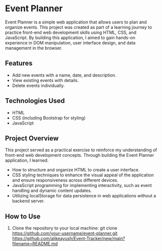 # Event Planner

Event Planner is a simple web application that allows users to plan and organize events. This project was created as part of a learning journey to practice front-end web development skills using HTML, CSS, and JavaScript. By building this application, I aimed to gain hands-on experience in DOM manipulation, user interface design, and data management in the browser.

## Features

- Add new events with a name, date, and description.
- View existing events with details.
- Delete events individually.

## Technologies Used

- HTML
- CSS (including Bootstrap for styling)
- JavaScript

## Project Overview

This project served as a practical exercise to reinforce my understanding of front-end web development concepts. Through building the Event Planner application, I learned:

- How to structure and organize HTML to create a user interface.
- CSS styling techniques to enhance the visual appeal of the application and ensure responsiveness across different devices.
- JavaScript programming for implementing interactivity, such as event handling and dynamic content updates.
- Utilizing localStorage for data persistence in web applications without a backend server.

## How to Use

1. Clone the repository to your local machine:
git clone [https://github.com/your-username/event-planner.git
](https://github.com/alikeayush/Event-Tracker/new/main?filename=README.md)https://github.com/alikeayush/Event-Tracker/new/main?filename=README.md
